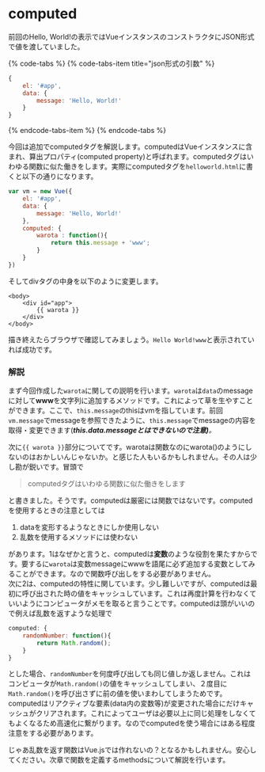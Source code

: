 # computed

前回のHello, World!の表示ではVueインスタンスのコンストラクタにJSON形式で値を渡していました。

{% code-tabs %}
{% code-tabs-item title="json形式の引数" %}
```javascript
{
    el: '#app',
    data: {
        message: 'Hello, World!'
    }
}
```
{% endcode-tabs-item %}
{% endcode-tabs %}

今回は追加でcomputedタグを解説します。computedはVueインスタンスに含まれ、算出プロパティ\(computed property\)と呼ばれます。computedタグはいわゆる関数に似た働きをします。実際にcomputedタグを`helloworld.html`に書くと以下の通りになります。

```javascript
var vm = new Vue({
    el: '#app',
    data: {
        message: 'Hello, World!'
    },
    computed: {
        warota : function(){
            return this.message + 'www';
        }
    }
})
```

そしてdivタグの中身を以下のように変更します。

```markup
<body>
    <div id="app">
        {{ warota }}
    </div>
</body>
```

描き終えたらブラウザで確認してみましょう。`Hello World!www`と表示されていれば成功です。

### 解説

まず今回作成した`warota`に関しての説明を行います。`warota`は`data`のmessageに対して**www**を文字列に追加するメソッドです。これによって草を生やすことができます。ここで、`this.message`のthisはvmを指しています。前回`vm.message`でmessageを参照できたように、`this.message`でmessageの内容を取得・変更できます\(_**this.data.messageとはできないので注意\)**。_

次に`{{ warota }}`部分についてです。warotaは関数なのにwarota\(\)のようにしないのはおかしいんじゃないか。と感じた人もいるかもしれません。その人は少し勘が鋭いです。冒頭で

> computedタグはいわゆる関数に似た働きをします

と書きました。そうです。computedは厳密には関数ではないです。computedを使用するときの注意としては

1. dataを変形するようなときにしか使用しない
2. 乱数を使用するメソッドには使わない

があります。1はなぜかと言うと、computedは**変数**のような役割を果たすからです。要するに`warota`は変数messageにwwwを語尾に必ず追加する変数としてみることができます。なので関数呼び出しをする必要がありません。  
次に2は、computedの特性に関しています。少し難しいですが、computedは最初に呼び出された時の値をキャッシュしています。これは再度計算を行わなくていいようにコンピュータがメモを取ると言うことです。computedは頭がいいので例えば乱数を返すような処理で

```javascript
computed: {
    randomNumber: function(){
        return Math.random();
    }
}
```

とした場合、`randomNumber`を何度呼び出しても同じ値しか返しません。これはコンピュータが`Math.random()`の値をキャッシュしてしまい、２度目に`Math.random()`を呼び出さずに前の値を使いまわしてしまうためです。computedはリアクティブな要素\(data内の変数等\)が変更された場合にだけキャッシュがクリアされます。これによってユーザは必要以上に同じ処理をしなくてもよくなるため高速化に繋がります。なのでcomputedを使う場合にはある程度注意をする必要があります。

じゃあ乱数を返す関数はVue.jsでは作れないの？となるかもしれません。安心してください。次章で関数を定義するmethodsについて解説を行います。

